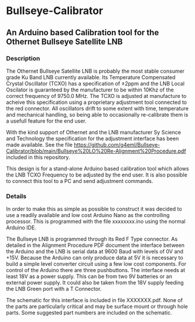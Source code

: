 # Bullseye-Calibrator
## An Arduino based Calibration tool for the Othernet Bullseye Satellite LNB
### Description
The Othernet Bullseye Satellite LNB is probably the most stable consumer grade Ku Band LNB currently available. Its Temperature Compensated Crystal Oscillator (TCXO) has a specification of ±2ppm and the LNB Local Oscilator is guaranteed by the manufacturer to be within 10Khz of the correct frequency of 9750.0 MHz. The TCXO is adjusted at manufacture to acheive this specification using a proprietary adjustment tool connected to the red connector. All oscillators drift to some extent with time, temperature and mechanical handling, so being able to occasionally re-calibrate them is a usefull feature for the end user.

With the kind support of Othernet and the LNB manufacturer Sy Science and Technology the specification for the adjustment interface has been made available. See the file https://github.com/g4eml/Bullseye-Calibrator/blob/main/Bullseye%20LO%20Re-Alignment%20Procedure.pdf included in this repository. 

This design is for a stand-alone Arduino based calibration tool which allows the LNB TCXO Frequency to be adjusted by the end user. It is also possible to connect this tool to a PC and send adjustment commands. 

### Details
In order to make this as simple as possible to construct it was decided to use a readily available and low cost Arduino Nano as the controlling processor. This is programmed with the file xxxxxxxx.ino using the normal Arduino IDE.

The Bullseye LNB is programmed through its Red F Type connector. As detailed in the Alignment Procedure PDF document the interface between the Arduino and the LNB is serial data at 9600 Baud with levels of 0V and +15V. Because the Arduino can only produce data at 5V it is necessary to build a simple level converter circuit using a few low cost components. For control of the Arduino there are three pushbuttons. The interface needs at least 18V as a power supply. This can be from two 9V batteries or an external power supply. It could also be taken from the 18V supply feeding the LNB Green port with a T Connector.  

The schematic for this interface is included in file XXXXXXX.pdf.  None of the parts are particularly critical and may be surface mount or through hole parts. Some suggested part numbers are included on the schematic. 


